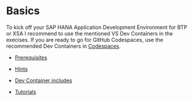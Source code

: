 # Basics

 To kick off your SAP HANA Application Development Environment for BTP or XSA I recommend to use the mentioned VS Dev Containers in the execises. If you are ready to go for GitHub Codespaces, use the recommended Dev Containers in [Codespaces](https://github.com/features/codespaces).

- [Prerequisites](https://github.com/draschke/vsc-sap-hana-mta-dev-env-node14x#prerequisites)

- [Hints](https://github.com/draschke/vsc-sap-hana-mta-dev-env-node14x#hints)

- [Dev Container includes](https://github.com/draschke/vsc-sap-hana-mta-dev-env-node14x#this-vs-dev-container-includes)

- [Tutorials](https://github.com/draschke/vsc-sap-hana-mta-dev-env-node14x#tutorials)
